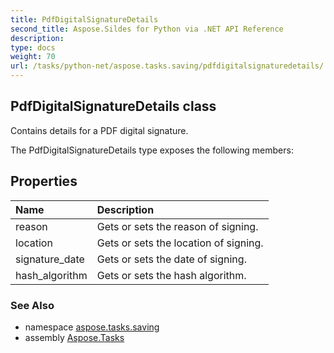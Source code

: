 ```yaml
---
title: PdfDigitalSignatureDetails
second_title: Aspose.Sildes for Python via .NET API Reference
description: 
type: docs
weight: 70
url: /tasks/python-net/aspose.tasks.saving/pdfdigitalsignaturedetails/
---
```


## PdfDigitalSignatureDetails class

Contains details for a PDF digital signature.

The PdfDigitalSignatureDetails type exposes the following members:
## Properties
| Name | Description |
| :- | :- |
|reason|Gets or sets the reason of signing.|
|location|Gets or sets the location of signing.|
|signature_date|Gets or sets the date of signing.|
|hash_algorithm|Gets or sets the hash algorithm.|

### See Also

* namespace [aspose.tasks.saving](/tasks/python-net/aspose.tasks.saving/)
* assembly [Aspose.Tasks](/tasks/python-net/)

